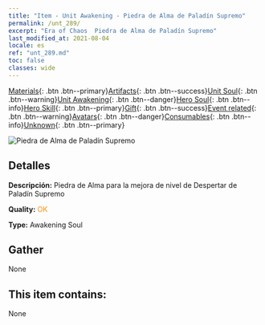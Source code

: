 ```yaml
---
title: "Item - Unit Awakening - Piedra de Alma de Paladín Supremo"
permalink: /unt_289/
excerpt: "Era of Chaos  Piedra de Alma de Paladín Supremo"
last_modified_at: 2021-08-04
locale: es
ref: "unt_289.md"
toc: false
classes: wide
---
```

 [Materials](/ItemsES/){: .btn .btn--primary}[Artifacts](/ItemsES/Artifacts/){: .btn .btn--success}[Unit Soul](/ItemsES/UnitSoul/){: .btn .btn--warning}[Unit Awakening](/ItemsES/UnitAwakening/){: .btn .btn--danger}[Hero Soul](/ItemsES/HeroSoul/){: .btn .btn--info}[Hero Skill](/ItemsES/HeroSkill/){: .btn .btn--primary}[Gift](/ItemsES/Gift/){: .btn .btn--success}[Event related](/ItemsES/Events/){: .btn .btn--warning}[Avatars](/ItemsES/Avatars/){: .btn .btn--danger}[Consumables](/ItemsES/Consumables/){: .btn .btn--info}[Unknown](/ItemsES/Unknown/){: .btn .btn--primary}

 ![Piedra de Alma de Paladín Supremo](/images/u/tia_shengqishi.jpg)

## Detalles
 **Descripción:** Piedra de Alma para la mejora de nivel de Despertar de Paladín Supremo

 **Quality:** <span style="color: #FF8C00">OK</span>

 **Type:** Awakening Soul

## Gather

  None

## This item contains:

  None

